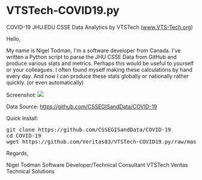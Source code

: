 # VTSTech-COVID19.py
 COVID-19 JHU.EDU CSSE Data Analytics by VTSTech (www.VTS-Tech.org) 

Hello,

My name is Nigel Todman, I'm a software developer from Canada. I've written a Python script to parse the JHU CSSE Data from GitHub and produce various stats and metrics. Perhaps this would be useful to yourself or your colleagues. I often found myself making these calculations by hand every day. And now I can produce these stats globally or nationally rather quickly. (or even automatically)

Screenshot: <img src="https://camo.githubusercontent.com/7565f9190a3a0e068865bacaeb0cf301413e65d4/68747470733a2f2f692e6779617a6f2e636f6d2f39313064306336636435366332663365633565383433303030306530363164392e706e67">

Data Source: https://github.com/CSSEGISandData/COVID-19

Quick Install:

<pre>
git clone https://github.com/CSSEGISandData/COVID-19
cd COVID-19
wget https://github.com/Veritas83/VTSTech-COVID19.py/raw/master/VTSTech-COVID19.py</pre>

Regards,

Nigel Todman
Software Developer/Technical Consultant
VTSTech Veritas Technical Solutions
